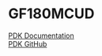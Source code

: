 # GF180MCUD

[PDK Documentation](https://gf180mcu-pdk.readthedocs.io/en/latest/)  
[PDK GitHub](https://github.com/google/gf180mcu-pdk/)